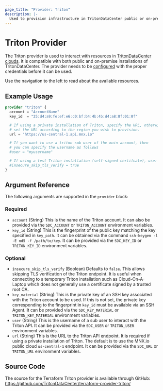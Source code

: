 ```yaml
---
page_title: "Provider: Triton"
description: |-
  Used to provision infrastructure in TritonDataCenter public or on-premise clouds.
---
```


# Triton Provider

The Triton provider is used to interact with resources in [TritonDataCenter clouds](https://www.tritondatacenter.com/). It is compatible with both public and on-premise installations of TritonDataCenter. The provider needs to be [configured](https://docs.tritondatacenter.com/public-cloud/api/triton-cli) with the proper credentials before it can be used.

Use the navigation to the left to read about the available resources.

## Example Usage

```terraform
provider "triton" {
  account = "AccountName"
  key_id  = "25:d4:a9:fe:ef:e6:c0:bf:b4:4b:4b:d4:a8:8f:01:0f"

  # If using a private installation of Triton, specify the URL, otherwise
  # set the URL according to the region you wish to provision.
  url = "https://us-central-1.api.mnx.io"

  # If you want to use a triton sub user of the main account, then
  # you can specify the username as follows
  #user = "myusername"

  # If using a test Triton installation (self-signed certifcate), use:
  #insecure_skip_tls_verify = true
}
```

## Argument Reference

The following arguments are supported in the `provider` block:

### Required

- `account` (String) This is the name of the Triton account. It can also be provided via the `SDC_ACCOUNT` or `TRITON_ACCOUNT` environment variables.
- `key_id` (String) This is the fingerprint of the public key matching the key specified in `key_path`. It can be obtained via the command `ssh-keygen -l -E md5 -f /path/to/key`. It can be provided via the `SDC_KEY_ID` or `TRITON_KEY_ID` environment variables.

### Optional

- `insecure_skip_tls_verify` (Boolean) Defaults to `false`. This allows skipping TLS verification of the Triton endpoint. It is useful when connecting to a temporary Triton installation such as Cloud-On-A-Laptop which does not generally use a certificate signed by a trusted root CA.
- `key_material` (String) This is the private key of an SSH key associated with the Triton account to be used. If this is not set, the private key corresponding to the fingerprint in `key_id` must be available via an SSH Agent. It can be provided via the `SDC_KEY_MATERIAL` or `TRITON_KEY_MATERIAL` environment variables.
- `user` (String) This is the username of a sub user to interact with the Triton API. It can be provided via the `SDC_USER` or `TRITON_USER` environment variables.
- `url` (String) This is the URL to the Triton API endpoint. It is required if using a private installation of Triton. The default is to use the MNX.io public cloud `us-central-1` endpoint. It can be provided via the `SDC_URL` or `TRITON_URL` environment variables.

## Source Code

The source for the Terraform Triton provider is available through GitHub: https://github.com/TritonDataCenter/terraform-provider-triton/
